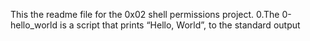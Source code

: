 This the readme file for the 0x02 shell permissions project.
0.The 0-hello_world is a script that prints “Hello, World”, to the standard output